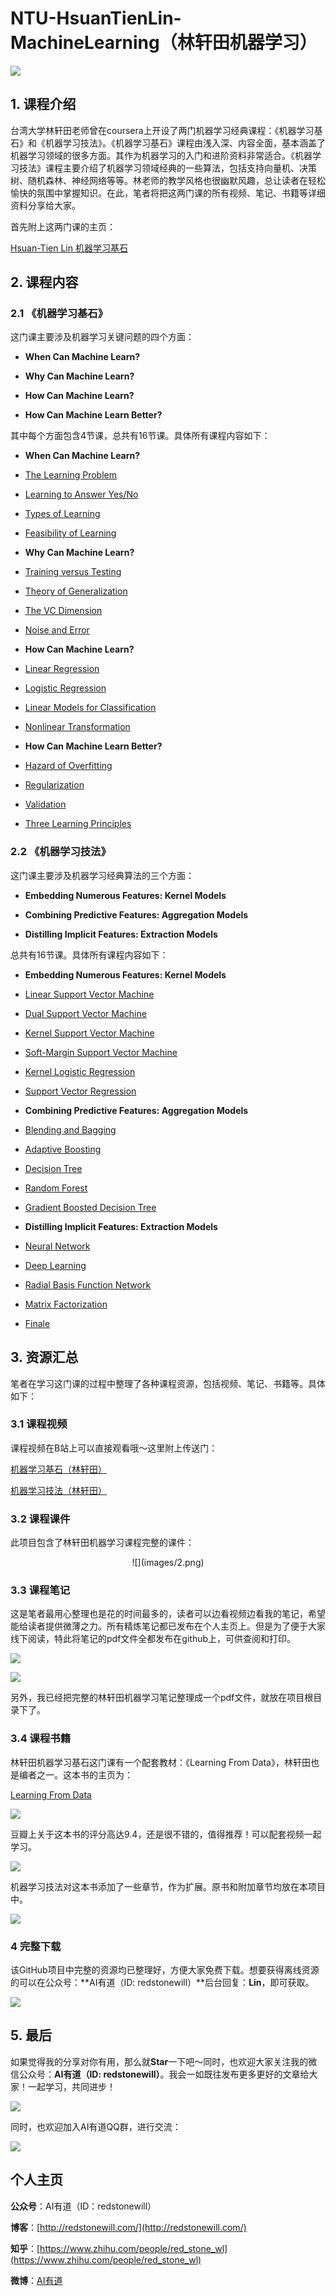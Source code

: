 # NTU-HsuanTienLin-MachineLearning（林轩田机器学习）

![](images/1.jpg)

## 1. 课程介绍

台湾大学林轩田老师曾在coursera上开设了两门机器学习经典课程：《机器学习基石》和《机器学习技法》。《机器学习基石》课程由浅入深、内容全面，基本涵盖了机器学习领域的很多方面。其作为机器学习的入门和进阶资料非常适合。《机器学习技法》课程主要介绍了机器学习领域经典的一些算法，包括支持向量机、决策树、随机森林、神经网络等等。林老师的教学风格也很幽默风趣，总让读者在轻松愉快的氛围中掌握知识。在此，笔者将把这两门课的所有视频、笔记、书籍等详细资料分享给大家。

首先附上这两门课的主页：

[Hsuan-Tien Lin 机器学习基石](https://www.csie.ntu.edu.tw/~htlin/)

## 2. 课程内容

### 2.1 《机器学习基石》

这门课主要涉及机器学习关键问题的四个方面：

- **When Can Machine Learn?**

- **Why Can Machine Learn?**

- **How Can Machine Learn?**

- **How Can Machine Learn Better?**

其中每个方面包含4节课，总共有16节课。具体所有课程内容如下：

- **When Can Machine Learn?**
	
 - [The Learning Problem](https://redstonewill.com/65/)

 - [Learning to Answer Yes/No](https://redstonewill.com/70/)

 - [Types of Learning](https://redstonewill.com/73/)

 - [Feasibility of Learning](https://redstonewill.com/77/)

- **Why Can Machine Learn?**

 - [Training versus Testing](https://redstonewill.com/80/)

 - [Theory of Generalization](https://redstonewill.com/217/)

 - [The VC Dimension](https://redstonewill.com/222/)

 - [Noise and Error](https://redstonewill.com/227/)

- **How Can Machine Learn?**

 - [Linear Regression](https://redstonewill.com/232/)

 - [Logistic Regression](https://redstonewill.com/236/)

 - [Linear Models for Classification](https://redstonewill.com/243/)

 - [Nonlinear Transformation](https://redstonewill.com/246/)

- **How Can Machine Learn Better?**

 - [Hazard of Overfitting](https://redstonewill.com/249/)

 - [Regularization](https://redstonewill.com/252/)

 - [Validation](https://redstonewill.com/255/)

 - [Three Learning Principles](https://redstonewill.com/311/)
	
### 2.2 《机器学习技法》

这门课主要涉及机器学习经典算法的三个方面：

- **Embedding Numerous Features: Kernel Models**

- **Combining Predictive Features: Aggregation Models**

- **Distilling Implicit Features: Extraction Models**

总共有16节课。具体所有课程内容如下：

- **Embedding Numerous Features: Kernel Models**
	
 - [Linear Support Vector Machine](https://redstonewill.com/345/)

 - [Dual Support Vector Machine](https://redstonewill.com/369/)

 - [Kernel Support Vector Machine](https://redstonewill.com/393/)

 - [Soft-Margin Support Vector Machine](https://redstonewill.com/417/)
	
 - [Kernel Logistic Regression](https://redstonewill.com/456/)
	
 - [Support Vector Regression](https://redstonewill.com/477/)

- **Combining Predictive Features: Aggregation Models**

 - [Blending and Bagging](https://redstonewill.com/509/)

 - [Adaptive Boosting](https://redstonewill.com/535/)

 - [Decision Tree](https://redstonewill.com/569/)

 - [Random Forest](https://redstonewill.com/601/)
	
 - [Gradient Boosted Decision Tree](https://redstonewill.com/644/)

- **Distilling Implicit Features: Extraction Models**

 - [Neural Network](https://redstonewill.com/682/)

 - [Deep Learning](https://redstonewill.com/710/)

 - [Radial Basis Function Network](https://redstonewill.com/739/)

 - [Matrix Factorization](https://redstonewill.com/783/)
	
 - [Finale](https://redstonewill.com/810/)

## 3. 资源汇总

笔者在学习这门课的过程中整理了各种课程资源，包括视频、笔记、书籍等。具体如下：

### 3.1 课程视频

课程视频在B站上可以直接观看哦～这里附上传送门：

[机器学习基石（林轩田）](https://www.bilibili.com/video/av36731342)

[机器学习技法（林轩田）](https://www.bilibili.com/video/av36760800)

### 3.2 课程课件

此项目包含了林轩田机器学习课程完整的课件：

<center>
![](images/2.png)
</center>

### 3.3 课程笔记

这是笔者最用心整理也是花的时间最多的，读者可以边看视频边看我的笔记，希望能给读者提供微薄之力。所有精炼笔记都已发布在个人主页上。但是为了便于大家线下阅读，特此将笔记的pdf文件全都发布在github上，可供查阅和打印。

![](images/3.png)

![](images/4.png)

另外，我已经把完整的林轩田机器学习笔记整理成一个pdf文件，就放在项目根目录下了。

### 3.4 课程书籍

林轩田机器学习基石这门课有一个配套教材：《Learning From Data》，林轩田也是编者之一。这本书的主页为：

[Learning From Data](http://amlbook.com/)

![](images/5.jpg)

豆瓣上关于这本书的评分高达9.4，还是很不错的，值得推荐！可以配套视频一起学习。

![](images/6.jpg)

机器学习技法对这本书添加了一些章节，作为扩展。原书和附加章节均放在本项目中。

![](images/7.png)

### 4 完整下载

该GitHub项目中完整的资源均已整理好，方便大家免费下载。想要获得离线资源的可以在公众号：**AI有道（ID: redstonewill）**后台回复：**Lin**，即可获取。

![](images/8.jpg)

## 5. 最后

如果觉得我的分享对你有用，那么就**Star**一下吧～同时，也欢迎大家关注我的微信公众号：**AI有道（ID: redstonewill）**。我会一如既往发布更多更好的文章给大家！一起学习，共同进步！

![](images/8.jpg)

同时，也欢迎加入AI有道QQ群，进行交流：

![](images/9.jpg)

## 个人主页

**公众号**：AI有道（ID：redstonewill）

**博客**：[http://redstonewill.com/](http://redstonewill.com/)

**知乎**：[https://www.zhihu.com/people/red_stone_wl](https://www.zhihu.com/people/red_stone_wl)

**微博**：[AI有道](https://weibo.com/aiyoudao?from=profile&wvr=6)



